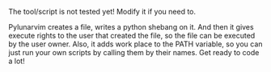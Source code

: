 The tool/script is not tested yet! Modify it if you need to. 

Pylunarvim creates a file, writes a python shebang on it. And then it gives execute rights to the user that created the file, so the file can be executed by the user owner. Also, it adds work place to the PATH variable, so you can just run your own scripts by calling them by their names. Get ready to code a lot!
